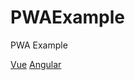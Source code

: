 # PWAExample
PWA Example

[Vue](https://medium.com/the-web-tub/creating-your-first-vue-js-pwa-project-22f7c552fb34)
[Angular](https://medium.com/@lucashenriquedeabreu/progressive-web-app-aplicando-as-t%C3%A9cnicas-de-pwa-em-angular-6-87ee22444d19)

